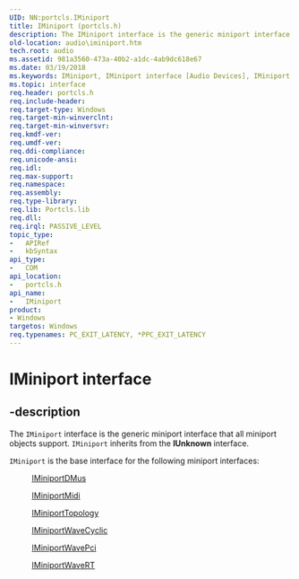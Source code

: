 ```yaml
---
UID: NN:portcls.IMiniport
title: IMiniport (portcls.h)
description: The IMiniport interface is the generic miniport interface that all miniport objects support. IMiniport inherits from the IUnknown interface.
old-location: audio\iminiport.htm
tech.root: audio
ms.assetid: 981a3560-473a-40b2-a1dc-4ab9dc618e67
ms.date: 03/19/2018
ms.keywords: IMiniport, IMiniport interface [Audio Devices], IMiniport interface [Audio Devices], described, audio.iminiport, audmp-routines_8ecaedd2-12d2-420f-a5e7-0f71451cf989.xml, portcls/IMiniport
ms.topic: interface
req.header: portcls.h
req.include-header:
req.target-type: Windows
req.target-min-winverclnt:
req.target-min-winversvr:
req.kmdf-ver:
req.umdf-ver:
req.ddi-compliance:
req.unicode-ansi:
req.idl:
req.max-support:
req.namespace:
req.assembly:
req.type-library:
req.lib: Portcls.lib
req.dll:
req.irql: PASSIVE_LEVEL
topic_type:
-	APIRef
-	kbSyntax
api_type:
-	COM
api_location:
-	portcls.h
api_name:
-	IMiniport
product:
- Windows
targetos: Windows
req.typenames: PC_EXIT_LATENCY, *PPC_EXIT_LATENCY
---
```


# IMiniport interface


## -description


The <code>IMiniport</code> interface is the generic miniport interface that all miniport objects support. <code>IMiniport</code> inherits from the <b>IUnknown</b> interface.

<code>IMiniport</code> is the base interface for the following miniport interfaces:
<dl>
<dd>

<a href="https://msdn.microsoft.com/library/windows/hardware/ff536699">IMiniportDMus</a>


</dd>
<dd>

<a href="https://msdn.microsoft.com/library/windows/hardware/ff536703">IMiniportMidi</a>


</dd>
<dd>

<a href="https://msdn.microsoft.com/library/windows/hardware/ff536712">IMiniportTopology</a>


</dd>
<dd>

<a href="https://msdn.microsoft.com/library/windows/hardware/ff536714">IMiniportWaveCyclic</a>


</dd>
<dd>

<a href="https://msdn.microsoft.com/library/windows/hardware/ff536724">IMiniportWavePci</a>


</dd>
<dd>

<a href="https://msdn.microsoft.com/library/windows/hardware/ff536737">IMiniportWaveRT</a>


</dd>
</dl>
